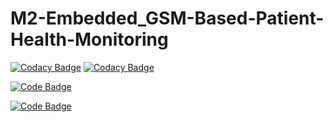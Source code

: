 # M2-Embedded_GSM-Based-Patient-Health-Monitoring
[![Codacy Badge](https://api.codacy.com/project/badge/Grade/0c7771ef2b9e46a09664db8cc73737a3)](https://app.codacy.com/gh/y2899/M2-Embedded_GSM-Based-Patient-Health-Monitoring?utm_source=github.com&utm_medium=referral&utm_content=y2899/M2-Embedded_GSM-Based-Patient-Health-Monitoring&utm_campaign=Badge_Grade_Settings)
[![Codacy Badge](https://app.codacy.com/project/badge/Grade/d210c620ca8c49b5a727e2a95dedb13a)](https://www.codacy.com/gh/y2899/M2-Embedded_GSM-Based-Patient-Health-Monitoring/dashboard?utm_source=github.com&amp;utm_medium=referral&amp;utm_content=y2899/M2-Embedded_GSM-Based-Patient-Health-Monitoring&amp;utm_campaign=Badge_Grade)

[![Code Badge](https://api.codiga.io/project/30316/status/svg)](https://app.codiga.io/public/project/30316/M2-Embedded_GSM-Based-Patient-Health-Monitoring/dashboard)

[![Code Badge](https://api.codiga.io/project/30316/score/svg)](https://app.codiga.io/public/project/30316/M2-Embedded_GSM-Based-Patient-Health-Monitoring/dashboard)
